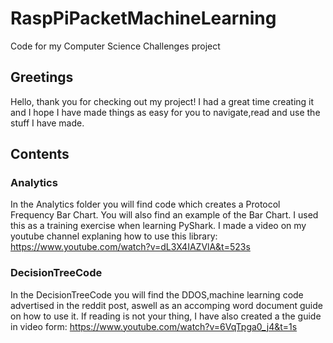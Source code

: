 # RaspPiPacketMachineLearning
Code for my Computer Science Challenges project

## Greetings
Hello, thank you for checking out my project! I had a great time creating it and I hope I have made things as easy for you to navigate,read and use the stuff I have made.

## Contents

### Analytics
In the Analytics folder you will find code which creates a Protocol Frequency Bar Chart. You will also find an example of the Bar Chart. I used this as a training exercise when learning PyShark. I made a video on my youtube channel explaning how to use this library: https://www.youtube.com/watch?v=dL3X4IAZVlA&t=523s

### DecisionTreeCode
In the DecisionTreeCode you will find the DDOS,machine learning code advertised in the reddit post, aswell as an accomping word document guide on how to use it. If reading is not your thing, I have also created a the guide in video form: https://www.youtube.com/watch?v=6VqTpga0_j4&t=1s



